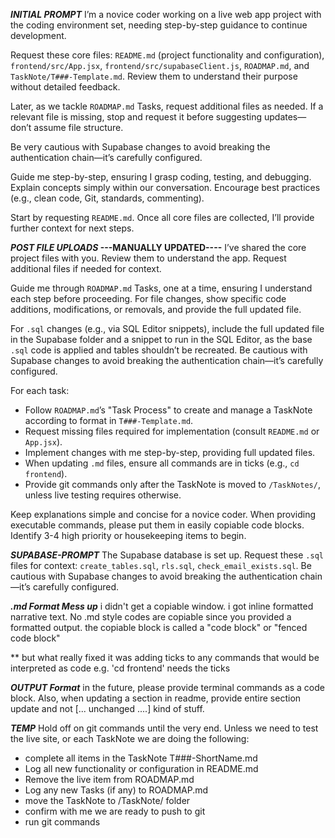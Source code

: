 **_INITIAL PROMPT_**
I’m a novice coder working on a live web app project with the coding environment set, needing step-by-step guidance to continue development.

Request these core files: `README.md` (project functionality and configuration), `frontend/src/App.jsx`, `frontend/src/supabaseClient.js`, `ROADMAP.md`, and `TaskNote/T###-Template.md`. Review them to understand their purpose without detailed feedback.

Later, as we tackle `ROADMAP.md` Tasks, request additional files as needed. If a relevant file is missing, stop and request it before suggesting updates—don’t assume file structure.

Be very cautious with Supabase changes to avoid breaking the authentication chain—it’s carefully configured.

Guide me step-by-step, ensuring I grasp coding, testing, and debugging. Explain concepts simply within our conversation. Encourage best practices (e.g., clean code, Git, standards, commenting).

Start by requesting `README.md`. Once all core files are collected, I’ll provide further context for next steps.

**_POST FILE UPLOADS_ ---MANUALLY UPDATED----**
I’ve shared the core project files with you. Review them to understand the app. Request additional files if needed for context.

Guide me through `ROADMAP.md` Tasks, one at a time, ensuring I understand each step before proceeding. For file changes, show specific code additions, modifications, or removals, and provide the full updated file.

For `.sql` changes (e.g., via SQL Editor snippets), include the full updated file in the Supabase folder and a snippet to run in the SQL Editor, as the base `.sql` code is applied and tables shouldn’t be recreated. Be cautious with Supabase changes to avoid breaking the authentication chain—it’s carefully configured.

For each task:

- Follow `ROADMAP.md`’s "Task Process" to create and manage a TaskNote according to format in `T###-Template.md`.
- Request missing files required for implementation (consult `README.md` or `App.jsx`).
- Implement changes with me step-by-step, providing full updated files.
- When updating `.md` files, ensure all commands are in ticks (e.g., `cd frontend`).
- Provide git commands only after the TaskNote is moved to `/TaskNotes/`, unless live testing requires otherwise.

Keep explanations simple and concise for a novice coder. When providing executable commands, please put them in easily copiable code blocks. Identify 3-4 high priority or housekeeping items to begin.

**_SUPABASE-PROMPT_**
The Supabase database is set up. Request these `.sql` files for context: `create_tables.sql`, `rls.sql`, `check_email_exists.sql`. Be cautious with Supabase changes to avoid breaking the authentication chain—it’s carefully configured.

**_.md Format Mess up_**
i didn't get a copiable window. i got inline formatted narrative text. No .md style codes are copiable since you provided a formatted output. the copiable block is called a "code block" or "fenced code block"

\*\* but what really fixed it was adding ticks to any commands that would be interpreted as code e.g. 'cd frontend' needs the ticks

**_OUTPUT Format_**
in the future, please provide terminal commands as a code block. Also, when updating a section in readme, provide entire section update and not [... unchanged ....] kind of stuff.

**_TEMP_**
Hold off on git commands until the very end. Unless we need to test the live site, or each TaskNote we are doing the following:

- complete all items in the TaskNote T###-ShortName.md
- Log all new functionality or configuration in README.md
- Remove the live item from ROADMAP.md
- Log any new Tasks (if any) to ROADMAP.md
- move the TaskNote to /TaskNote/ folder
- confirm with me we are ready to push to git
- run git commands
